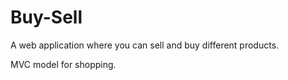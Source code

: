 # Buy-Sell
A web application where you can sell and buy different products.

MVC model for shopping.
